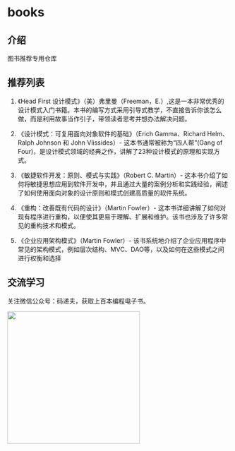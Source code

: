 # books

## 介绍
图书推荐专用仓库

## 推荐列表
1. 《Head First 设计模式》（美）弗里曼（Freeman，E.）,这是一本非常优秀的设计模式入门书籍。本书的编写方式采用引导式教学，不直接告诉你该怎么做，而是利用故事当作引子，带领读者思考并想办法解决问题。

2. 《设计模式：可复用面向对象软件的基础》（Erich Gamma、Richard Helm、Ralph Johnson 和 John Vlissides）- 这本书通常被称为“四人帮”(Gang of Four)，是设计模式领域的经典之作，讲解了23种设计模式的原理和实现方式。
3. 《敏捷软件开发：原则、模式与实践》（Robert C. Martin）- 这本书介绍了如何将敏捷思想应用到软件开发中，并且通过大量的案例分析和实践经验，阐述了如何使用面向对象的设计原则和模式创建高质量的软件系统。
4. 《重构：改善既有代码的设计》（Martin Fowler）- 这本书详细讲解了如何对现有程序进行重构，以便使其更易于理解、扩展和维护。该书也涉及了许多常见的重构技术和模式。
5. 《企业应用架构模式》（Martin Fowler）- 该书系统地介绍了企业应用程序中常见的架构模式，例如层次结构、MVC、DAO等，以及如何在这些模式之间进行权衡和选择


## 交流学习
关注微信公众号：码递夫，获取上百本编程电子书。

<img src="http://img.hongniangyun.net/wx/p1.jpg" width="300"/><br>

